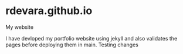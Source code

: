 # rdevara.github.io
My website

I have devloped my portfolio website using jekyll and also validates the pages before deploying them in main.
Testing changes
